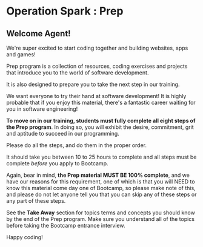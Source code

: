 
Operation Spark : Prep
===
## Welcome Agent!

We're super excited to start coding together and building websites, apps and games! 

Prep program is a collection of resources, coding exercises and projects that introduce you to the world of software development.

It is also designed to prepare you to take the next step in our training.

We want everyone to try their hand at software development! It is highly probable that if you enjoy this material, there's a fantastic career waiting for you in software engineering!

**To move on in our training, students must fully complete all eight steps of the Prep program**.  In doing so, you will exhibit the desire, commitment, grit and aptitude to succeed in our programming.

Please do all the steps, and do them in the proper order.

It should take you between 10 to 25 hours to complete and all steps must be complete _before_ you apply to Bootcamp.

Again, bear in mind, **the Prep material MUST BE 100% complete**, and we have our reasons for this requirement, one of which is that you will NEED to know this material come day one of Bootcamp, so please make note of this, and please do not let anyone tell you that you can skip any of these steps or any part of these steps.  

See the **Take Away** section for topics terms and concepts you should know by the end of the Prep program.  Make sure you understand all of the topics before taking the Bootcamp entrance interview.

Happy coding!
